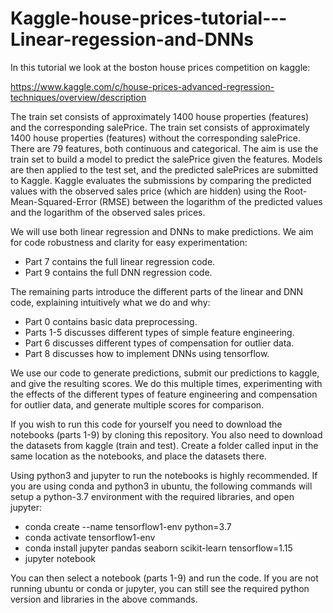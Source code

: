 # Kaggle-house-prices-tutorial---Linear-regession-and-DNNs

In this tutorial we look at the boston house prices competition on kaggle:

https://www.kaggle.com/c/house-prices-advanced-regression-techniques/overview/description

The train set consists of approximately 1400 house properties (features) and the corresponding salePrice. The train set consists of approximately 1400 house properties (features) without the corresponding salePrice. There are 79 features, both continuous and categorical. The aim is use the train set to build a model to predict the salePrice given the features. Models are then applied to the test set, and the predicted salePrices are submitted to Kaggle. Kaggle evaluates the submissions by comparing the predicted values with the observed sales price (which are hidden) using the Root-Mean-Squared-Error (RMSE) between the logarithm of the predicted values and the logarithm of the observed sales prices.

We will use both linear regression and DNNs to make predictions. We aim for code robustness and clarity for easy experimentation:

  - Part 7 contains the full linear regression code.
  - Part 9 contains the full DNN regression code.
  
The remaining parts introduce the different parts of the linear and DNN code, explaining intuitively what we do and why:
  
  - Part 0 contains basic data preprocessing.
  - Parts 1-5 discusses different types of simple feature engineering.
  - Part 6 discusses different types of compensation for outlier data.
  - Part 8 discusses how to implement DNNs using tensorflow.
 
 
We use our code to generate predictions, submit our predictions to kaggle, and give the resulting scores. We do this multiple times, experimenting with the effects of the different types of feature engineering and compensation for outlier data, and generate multiple scores for comparison.

If you wish to run this code for yourself you need to download the notebooks (parts 1-9) by cloning this repository. You also need to download the datasets from kaggle (train and test). Create a folder called input in the same location as the notebooks, and place the datasets there.

Using python3 and jupyter to run the notebooks is highly recommended. If you are using conda and python3 in ubuntu, the following commands will setup a python-3.7 environment with the required libraries, and open jupyter:

  - conda create --name tensorflow1-env python=3.7
  - conda activate tensorflow1-env
  - conda install jupyter pandas seaborn scikit-learn tensorflow=1.15
  - jupyter notebook

You can then select a notebook (parts 1-9) and run the code. If you are not running ubuntu or conda or jupyter, you can still see the required python version and libraries in the above commands.
